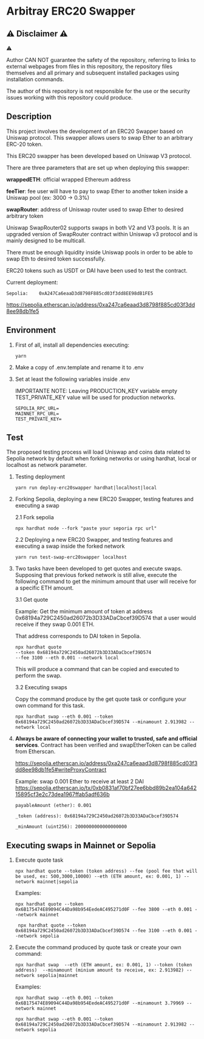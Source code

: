 # Arbitray ERC20 Swapper

## :warning: Disclaimer :warning:

:warning:

Author CAN NOT guarantee the safety of the repository, referring to links to external webpages from files in this repository, the repository files themselves and all primary and subsequent installed packages using installation commands.

The author of this repository is not responsible for the use or the security issues working with this repository could produce.

## Description

This project involves the development of an ERC20 Swapper based on Uniswap protocol. This swapper allows users to swap Ether to an arbitrary ERC-20 token.

This ERC20 swapper has been developed based on Uniswap V3 protocol.

There are three parameters that are set up when deploying this swapper:

**wrappedETH**: official wrapped Ethereum address

**feeTier**: fee user will have to pay to swap Ether to another token inside a Uniswap pool (ex: 3000 -> 0.3%)

**swapRouter**: address of Uniswap router used to swap Ether to desired arbitrary token

Uniswap SwapRouter02 supports swaps in both V2 and V3 pools. It is an upgraded version of SwapRouter contract within Uniswap v3 protocol and is mainly designed to be multicall.

There must be enough liquidity inside Uniswap pools in order to be able to swap Eth to desired token successfully.

ERC20 tokens such as USDT or DAI have been used to test the contract.

Current deployment:

    Sepolia:    0xA247Ca6eaaD3d8798F885cd03f3dd8EE98dB1FE5

https://sepolia.etherscan.io/address/0xa247ca6eaad3d8798f885cd03f3dd8ee98db1fe5

## Environment

1. First of all, install all dependencies executing:

   ```
   yarn
   ```

2. Make a copy of .env.template and rename it to .env

3. Set at least the following variables inside .env

   IMPORTANTE NOTE: Leaving PRODUCTION_KEY variable empty TEST_PRIVATE_KEY value will be used for production networks.

   ```
   SEPOLIA_RPC_URL=
   MAINNET_RPC_URL=
   TEST_PRIVATE_KEY=
   ```

## Test

The proposed testing process will load Uniswap and coins data related to Sepolia network by default when forking networks or using hardhat, local or localhost as network parameter.

1.  Testing deployment

    ```
    yarn run deploy-erc20swapper hardhat|localhost|local
    ```

2.  Forking Sepolia, deploying a new ERC20 Swapper, testing features and executing a swap

    2.1 Fork sepolia

    ```
    npx hardhat node --fork "paste your seporia rpc url"
    ```

    2.2 Deploying a new ERC20 Swapper, and testing features and executing a swap inside the forked network

    ```
    yarn run test-swap-erc20swapper localhost
    ```

3.  Two tasks have been developed to get quotes and execute swaps. Supposing that previous forked network is still alive, execute the following command to get the minimum amount that user will receive for a specific ETH amount.

    3.1 Get quote

    Example: Get the minimum amount of token at address 0x68194a729C2450ad26072b3D33ADaCbcef39D574 that a user would receive if they swap 0.001 ETH.

    That address corresponds to DAI token in Sepolia.

    ```
    npx hardhat quote
    --token 0x68194a729C2450ad26072b3D33ADaCbcef39D574
    --fee 3100 --eth 0.001 --network local
    ```

    This will produce a command that can be copied and executed to perform the swap.

    3.2 Executing swaps

    Copy the command produce by the get quote task or configure your own command for this task.

    ```
    npx hardhat swap --eth 0.001 --token 0x68194a729C2450ad26072b3D33ADaCbcef39D574 --minamount 2.913982 --network local
    ```

4.  **Always be aware of connecting your wallet to trusted, safe and official services**. Contract has been verified and swapEtherToken can be called from Etherscan.

    https://sepolia.etherscan.io/address/0xa247ca6eaad3d8798f885cd03f3dd8ee98db1fe5#writeProxyContract

    Example: swap 0.001 Ether to receive at least 2 DAI
    https://sepolia.etherscan.io/tx/0xb0831af70bf27ee6bbd89b2ea104a64215895cf3e2c73dea1967ffab5adf636b

        payableAmount (ether): 0.001

        _token (address): 0x68194a729C2450ad26072b3D33ADaCbcef39D574

        _minAmount (uint256): 2000000000000000000

## Executing swaps in Mainnet or Sepolia

1. Execute quote task

   ```
   npx hardhat quote --token (token address) --fee (pool fee that will be used, ex: 500,3000,10000) --eth (ETH amount, ex: 0.001, 1) --network mainnet|sepolia
   ```

   Examples:

   ```
   npx hardhat quote --token 0x6B175474E89094C44Da98b954EedeAC495271d0F --fee 3800 --eth 0.001 --network mainnet
   ```

   ```
    npx hardhat quote --token 0x68194a729C2450ad26072b3D33ADaCbcef39D574 --fee 3100 --eth 0.001 --network sepolia
   ```

2. Execute the command produced by quote task or create your own command:

   ```
   npx hardhat swap  --eth (ETH amount, ex: 0.001, 1) --token (token address)  --minamount (minium amount to receive, ex: 2.913982) --network sepolia|mainnet
   ```

   Examples:

   ```
   npx hardhat swap --eth 0.001 --token 0x6B175474E89094C44Da98b954EedeAC495271d0F --minamount 3.79969 --network mainnet
   ```

   ```
   npx hardhat swap --eth 0.001 --token 0x68194a729C2450ad26072b3D33ADaCbcef39D574 --minamount 2.913982 --network sepolia
   ```
